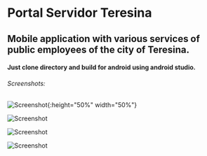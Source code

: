 
Portal Servidor Teresina
==============================================

## Mobile application with various services of public employees of the city of Teresina.  
#### Just clone directory and build for android using android studio. 

###### Screenshots:

![Screenshot](screenshots/Pservidor_1.png){:height="50%" width="50%"}

![Screenshot](screenshots/PServidor_2.png)

![Screenshot](screenshots/Pservidor_3.png)

![Screenshot](screenshots/Pservidor_4.png)








